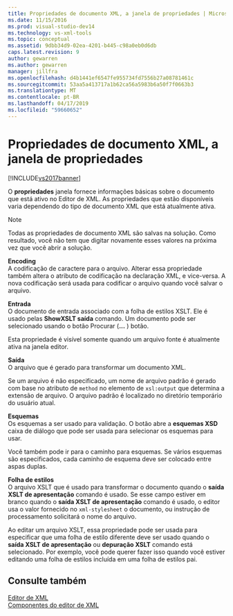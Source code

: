 ```yaml
---
title: Propriedades de documento XML, a janela de propriedades | Microsoft Docs
ms.date: 11/15/2016
ms.prod: visual-studio-dev14
ms.technology: vs-xml-tools
ms.topic: conceptual
ms.assetid: 9dbb34d9-02ea-4201-b445-c98a0eb0d6db
caps.latest.revision: 9
author: gewarren
ms.author: gewarren
manager: jillfra
ms.openlocfilehash: d4b1441ef6547fe955734fd7556b27a08781461c
ms.sourcegitcommit: 53aa5a413717a1b62ca56a5983b6a50f7f0663b3
ms.translationtype: MT
ms.contentlocale: pt-BR
ms.lasthandoff: 04/17/2019
ms.locfileid: "59660652"
---
```

# <a name="xml-document-properties-properties-window"></a>Propriedades de documento XML, a janela de propriedades
[!INCLUDE[vs2017banner](../includes/vs2017banner.md)]

O **propriedades** janela fornece informações básicas sobre o documento que está ativo no Editor de XML. As propriedades que estão disponíveis varia dependendo do tipo de documento XML que está atualmente ativa.  
  
> [!NOTE]
>  Todas as propriedades de documento XML são salvas na solução. Como resultado, você não tem que digitar novamente esses valores na próxima vez que você abrir a solução.  
  
 **Encoding**  
 A codificação de caractere para o arquivo. Alterar essa propriedade também altera o atributo de codificação na declaração XML, e vice-versa. A nova codificação será usada para codificar o arquivo quando você salvar o arquivo.  
  
 **Entrada**  
 O documento de entrada associado com a folha de estilos XSLT. Ele é usado pelas **ShowXSLT saída** comando. Um documento pode ser selecionado usando o botão Procurar (**...** ) botão.  
  
 Esta propriedade é visível somente quando um arquivo fonte é atualmente ativa na janela editor.  
  
 **Saída**  
 O arquivo que é gerado para transformar um documento XML.  
  
 Se um arquivo é não especificado, um nome de arquivo padrão é gerado com base no atributo de `method` no elemento de `xsl:output` que determina a extensão de arquivo. O arquivo padrão é localizado no diretório temporário do usuário atual.  
  
 **Esquemas**  
 Os esquemas a ser usado para validação. O botão abre a **esquemas XSD** caixa de diálogo que pode ser usada para selecionar os esquemas para usar.  
  
 Você também pode ir para o caminho para esquemas. Se vários esquemas são especificados, cada caminho de esquema deve ser colocado entre aspas duplas.  
  
 **Folha de estilos**  
 O arquivo XSLT que é usado para transformar o documento quando o **saída XSLT de apresentação** comando é usado. Se esse campo estiver em branco quando o **saída XSLT de apresentação** comando é usado, o editor usa o valor fornecido no `xml-stylesheet` o documento, ou instrução de processamento solicitará o nome do arquivo.  
  
 Ao editar um arquivo XSLT, essa propriedade pode ser usada para especificar que uma folha de estilo diferente deve ser usado quando o **saída XSLT de apresentação** ou **depuração XSLT** comando está selecionado. Por exemplo, você pode querer fazer isso quando você estiver editando uma folha de estilos incluída em uma folha de estilos pai.  
  
## <a name="see-also"></a>Consulte também  
 [Editor de XML](../xml-tools/xml-editor.md)   
 [Componentes do editor de XML](../xml-tools/xml-editor-components.md)
